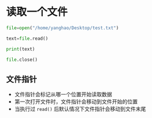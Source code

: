 # 读取一个文件

```py
file=open("/home/yanghao/Desktop/test.txt")

text=file.read()

print(text)

file.close()

```

## 文件指针

- 文件指针会标记从哪一个位置开始读取数据
- 第一次打开文件时，文件指针会移动到文件开始的位置
- 当执行过 `read()` 后默认情况下文件指针会移动到文件末尾

